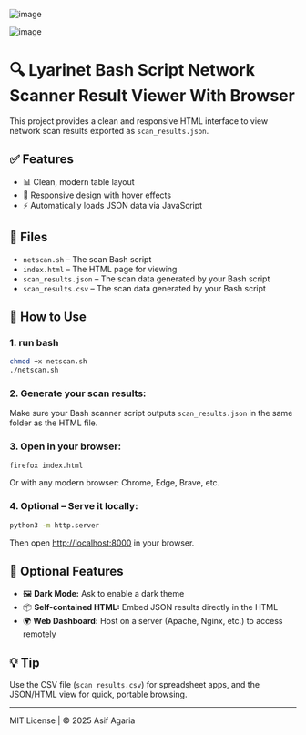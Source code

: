 ![image](https://github.com/user-attachments/assets/b56260c0-d325-4609-80ff-95b111a58b96)

![image](https://github.com/user-attachments/assets/e6bc3bd8-2878-43c2-84b3-821a9bc77532)





# 🔍 Lyarinet Bash Script Network Scanner Result Viewer With Browser

This project provides a clean and responsive HTML interface to view network scan results exported as `scan_results.json`.

## ✅ Features

- 📊 Clean, modern table layout
- 📱 Responsive design with hover effects
- ⚡ Automatically loads JSON data via JavaScript

## 📁 Files

- `netscan.sh` – The scan Bash script 
- `index.html` – The HTML page for viewing
- `scan_results.json` – The scan data generated by your Bash script
- `scan_results.csv` – The scan data generated by your Bash script

## 🚀 How to Use
### 1. run bash
```sh
chmod +x netscan.sh
./netscan.sh
```

### 2. Generate your scan results:
Make sure your Bash scanner script outputs `scan_results.json` in the same folder as the HTML file.

### 3. Open in your browser:
```bash
firefox index.html
```
Or with any modern browser: Chrome, Edge, Brave, etc.

### 4. Optional – Serve it locally:
```bash
python3 -m http.server
```
Then open [http://localhost:8000](http://localhost:8000) in your browser.

## 🌟 Optional Features

- 🖼 **Dark Mode:** Ask to enable a dark theme
- 📦 **Self-contained HTML:** Embed JSON results directly in the HTML
- 🌍 **Web Dashboard:** Host on a server (Apache, Nginx, etc.) to access remotely

## 💡 Tip
Use the CSV file (`scan_results.csv`) for spreadsheet apps, and the JSON/HTML view for quick, portable browsing.

---
MIT License | © 2025 Asif Agaria
